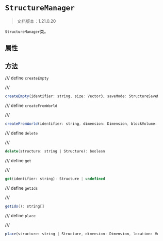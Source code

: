 # `StructureManager`

> 文档版本：1.21.0.20

`StructureManager`类。

## 属性

## 方法

/// define
`createEmpty`


///

```js
createEmpty(identifier: string, size: Vector3, saveMode: StructureSaveMode): Structure
```


/// define
`createFromWorld`


///

```js
createFromWorld(identifier: string, dimension: Dimension, blockVolume: BlockVolume, options?: StructureCreateOptions): Structure
```


/// define
`delete`


///

```js
delete(structure: string | Structure): boolean
```


/// define
`get`


///

```js
get(identifier: string): Structure | undefined
```


/// define
`getIds`


///

```js
getIds(): string[]
```


/// define
`place`


///

```js
place(structure: string | Structure, dimension: Dimension, location: Vector3, options?: StructurePlaceOptions): void
```

